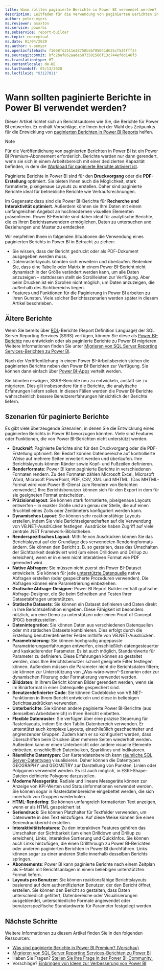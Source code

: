 ```yaml
---
title: Wann sollten paginierte Berichte in Power BI verwendet werden?
description: Leitfaden für die Verwendung von paginierten Berichten in Power BI.
author: peter-myers
ms.reviewer: asaxton
ms.service: powerbi
ms.subservice: report-builder
ms.topic: conceptual
ms.date: 01/04/2020
ms.author: v-pemyer
ms.openlocfilehash: f1608fd2511e38758b5bf05041d625cf524fff34
ms.sourcegitcommit: bfc2baf862aade6873501566f13c744efdd146f3
ms.translationtype: HT
ms.contentlocale: de-DE
ms.lasthandoff: 05/13/2020
ms.locfileid: "83127811"
---
```

# <a name="when-to-use-paginated-reports-in-power-bi"></a>Wann sollten paginierte Berichte in Power BI verwendet werden?

Dieser Artikel richtet sich an Berichtsautoren wie Sie, die Berichte für Power BI entwerfen. Er enthält Vorschläge, die Ihnen bei der Wahl des Zeitpunkts für die Entwicklung von [paginierten Berichten in Power BI Reports](../paginated-reports/paginated-reports-report-builder-power-bi.md) helfen.

> [!NOTE]
> Für die Veröffentlichung von paginierten Berichten in Power BI ist ein Power BI Premium-Abonnement erforderlich. Berichte werden nur dann gerendert, wenn sie sich in einem Arbeitsbereich mit einer dedizierten Kapazität befinden, in dem die [Workload für paginierte Berichte aktiviert ist](../admin/service-admin-premium-workloads.md#paginated-reports).

Paginierte Berichte in Power BI sind für den **Druckvorgang** oder die **PDF-Erstellung** optimiert. Sie bieten Ihnen auch die Möglichkeit, stark formatierte, pixelgenaue Layouts zu erstellen. Daher sind paginierte Berichte ideal für betriebliche Berichte wie Verkaufsrechnungen.

Im Gegensatz dazu sind die Power BI-Berichte für **Recherche und Interaktivität optimiert**. Außerdem können sie Ihre Daten mit einem umfangreichen Angebot an hochmodernen visuellen Elementen präsentieren. Power BI-Berichte sind daher ideal für analytische Berichte, die es Ihren Berichtsanwendern ermöglichen, Daten zu untersuchen und Beziehungen und Muster zu entdecken.

Wir empfehlen Ihnen in folgenden Situationen die Verwendung eines paginierten Berichts in Power BI in Betracht zu ziehen:

- Sie wissen, dass der Bericht gedruckt oder als PDF-Dokument ausgegeben werden muss.
- Datenrasterlayouts könnten sich erweitern und überlaufen. Bedenken Sie, dass eine Tabelle oder Matrix in einem Power BI-Bericht nicht dynamisch in der Größe verändert werden kann, um alle Daten anzuzeigen – stattdessen stellt sie Scrollleisten zur Verfügung. Aber beim Drucken ist ein Scrollen nicht möglich, um Daten anzuzeigen, die außerhalb des Sichtbereichs liegen.
- Features und Funktionen für die Paginierung in Power BI arbeiten zu Ihren Gunsten. Viele solcher Berichtsszenarien werden später in diesem Artikel beschrieben.

## <a name="legacy-reports"></a>Ältere Berichte

Wenn Sie bereits über [RDL](/sql/reporting-services/reports/report-definition-language-ssrs)-Berichte (Report Definition Language) der SQL Server Reporting Services (SSRS) verfügen, können Sie diese als [Power BI-Berichte](../consumer/end-user-reports.md) neu entwickeln oder als paginierte Berichte zu Power BI migrieren. Weitere Informationen finden Sie unter [Migrieren von SQL Server Reporting Services-Berichten zu Power BI](migrate-ssrs-reports-to-power-bi.md).

Nach der Veröffentlichung in einem Power BI-Arbeitsbereich stehen die paginierten Berichte neben den Power BI-Berichten zur Verfügung. Sie können dann einfach über [Power BI-Apps](../collaborate-share/service-create-distribute-apps.md) verteilt werden.

Sie könnten erwägen, SSRS-Berichte neu zu entwickeln, anstatt sie zu migrieren. Dies gilt insbesondere für die Berichte, die analytische Erfahrungen liefern sollen. In diesen Fällen werden die Power BI-Berichte wahrscheinlich bessere Benutzererfahrungen hinsichtlich der Berichte liefern.

## <a name="paginated-report-scenarios"></a>Szenarien für paginierte Berichte

Es gibt viele überzeugende Szenarien, in denen Sie die Entwicklung eines paginierten Berichts in Power BI bevorzugen könnten. Viele sind Features oder Funktionen, die von Power BI-Berichten nicht unterstützt werden.

- **Druckreif**: Paginierte Berichte sind für den Druckvorgang oder die PDF-Erstellung optimiert. Bei Bedarf können Datenbereiche auf kontrollierte Weise auf mehrere Seiten erweitert werden und überlaufen. Ihre Berichtslayouts können Ränder sowie Kopf- und Fußzeilen definieren.
- **Renderformate**: Power BI kann paginierte Berichte in verschiedenen Formaten rendern. Zu den Formaten zählen Microsoft Excel, Microsoft Word, Microsoft PowerPoint, PDF, CSV, XML und MHTML. (Das MHTML-Format wird vom Power BI-Dienst zum Rendern von Berichten verwendet.) Ihre Berichtsbenutzer können sich für den Export in dem für sie geeigneten Format entscheiden.
- **Präzisionslayout**: Sie können stark formatierte, pixelgenaue Layouts entwerfen – in exakter Größe und an genau der Stelle, die auf einen Bruchteil eines Zolls oder Zentimeters konfiguriert werden kann.
- **Dynamisches Layout**: Sie können sehr reaktionsfähige Layouts erstellen, indem Sie viele Berichtseigenschaften auf die Verwendung von VB.NET-Ausdrücken festlegen. Ausdrücke haben Zugriff auf viele zentrale .NET Framework-Bibliotheken.
- **Renderspezifisches Layout**: Mithilfe von Ausdrücken können Sie das Berichtslayout auf der Grundlage des verwendeten Renderingformats ändern. Sie können den Bericht z. B. so gestalten, dass das Umschalten der Sichtbarkeit deaktiviert wird (um einen Drilldown und Drillup zu erreichen), wenn er in einem nicht interaktiven Format wie PDF gerendert wird.
- **Native Abfragen**: Sie müssen nicht zuerst ein Power BI-Dataset entwickeln. Sie können für jede [unterstützte Datenquelle](../paginated-reports/paginated-reports-data-sources.md) native Abfragen erstellen (oder gespeicherte Prozeduren verwenden). Die Abfragen können eine Parametrierung einbeziehen.
- **Grafische Abfrage-Designer**: Power BI Report Builder enthält grafische Abfrage-Designer, die Sie beim Schreiben und Testen Ihrer Datasetabfragen unterstützen.
- **Statische Datasets**: Sie können ein Dataset definieren und Daten direkt in Ihre Berichtsdefinition eingeben. Diese Fähigkeit ist besonders nützlich, um eine Demo zu unterstützen oder einen Proof of Concept (POC) bereitzustellen.
- **Datenintegration**: Sie können Daten aus verschiedenen Datenquellen oder mit statischen Datasets kombinieren. Dies erfolgt durch die Erstellung benutzerdefinierter Felder mithilfe von VB.NET-Ausdrücken.
- **Parametrisierung**: Sie können hochgradig angepasste Parametrierungserfahrungen entwerfen, einschließlich datengesteuerter und kaskadierender Parameter. Es ist auch möglich, Standardwerte für Parameter zu definieren. Diese Erfahrungen können so gestaltet werden, dass Ihre Berichtsbenutzer schnell geeignete Filter festlegen können. Außerdem müssen die Parameter nicht die Berichtsdaten filtern; sie können zur Unterstützung von „Was-wäre-wenn“-Szenarien oder zur dynamischen Filterung oder Formatierung verwendet werden.
- **Bilddaten**: In Ihrem Bericht können Bilder gerendert werden, wenn sie im Binärformat in einer Datenquelle gespeichert sind.
- **Benutzerdefinierter Code**: Sie können Codeblöcke von VB.NET-Funktionen in Ihrem Bericht entwickeln und diese in beliebigen Berichtsausdrücken verwenden.
- **Unterberichte**: Sie können andere paginierte Power BI-Berichte (aus demselben Arbeitsbereich) in Ihren Bericht einbetten.
- **Flexible Datenraster**: Sie verfügen über eine präzise Steuerung für Rasterlayouts, indem Sie den Tablix-Datenbereich verwenden. Er unterstützt auch komplexe Layouts, einschließlich geschachtelter und angrenzender Gruppen. Zudem kann er so konfiguriert werden, dass Überschriften beim Drucken über mehrere Seiten wiederholt werden. Außerdem kann er einen Unterbericht oder andere visuelle Elemente einbetten, einschließlich Datenbalken, Sparklines und Indikatoren.
- **Räumliche Datentypen**: Der Kartendatenbereich kann [räumliche SQL Server-Datentypen](/sql/relational-databases/spatial/spatial-data-sql-server) visualisieren. Daher können die Datentypen GEOGRAPHY und GEOMETRY zur Darstellung von Punkten, Linien oder Polygonen verwendet werden. Es ist auch möglich, in ESRI-Shape-Dateien definierte Polygone darzustellen.
- **Moderne Messgeräte**: Radiale und lineare Messgeräte können zur Anzeige von KPI-Werten und Statusinformationen verwendet werden. Sie können sogar in Rasterdatenbereiche eingebettet werden, die sich innerhalb von Gruppen wiederholen.
- **HTML-Rendering**: Sie können umfangreich formatierten Text anzeigen, wenn er als HTML gespeichert ist.
- **Seriendruck**: Sie können Platzhalter für Textfelder verwenden, um Datenwerte in den Text einzufügen. Auf diese Weise können Sie einen Seriendruckbericht erstellen.
- **Interaktivitätsfeatures**: Zu den interaktiven Features gehören das Umschalten der Sichtbarkeit (um einen Drilldown und Drillup zu erreichen), Links, interaktive Sortierung und QuickInfos. Sie können auch Links hinzufügen, die einen Drillthrough zu Power BI-Berichten oder anderen paginierten Berichten in Power BI durchführen. Links können sogar zu einer anderen Stelle innerhalb desselben Berichts springen.
- **Abonnements**: Power BI kann paginierte Berichte nach einem Zeitplan als E-Mails mit Berichtsanlagen in einem beliebigen unterstützten Format liefern.
- **Layouts pro Benutzer**: Sie können reaktionsfähige Berichtslayouts basierend auf dem authentifizierten Benutzer, der den Bericht öffnet, erstellen. Sie können den Bericht so gestalten, dass Daten unterschiedlich gefiltert, Datenbereiche oder Visualisierungen ausgeblendet, unterschiedliche Formate angewendet oder benutzerspezifische Standardwerte für Parameter festgelegt werden.

## <a name="next-steps"></a>Nächste Schritte

Weitere Informationen zu diesem Artikel finden Sie in den folgenden Ressourcen:

- [Was sind paginierte Berichte in Power BI Premium? (Vorschau)](../paginated-reports/paginated-reports-report-builder-power-bi.md)
- [Migrieren von SQL Server Reporting Services-Berichten zu Power BI](migrate-ssrs-reports-to-power-bi.md)
- Haben Sie Fragen? [Stellen Sie Ihre Frage in der Power BI-Community.](https://community.powerbi.com/)
- Vorschläge? [Einbringen von Ideen zur Verbesserung von Power BI](https://ideas.powerbi.com/)
